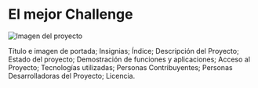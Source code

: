 # El mejor Challenge
![Imagen del proyecto ](https://github.com/user-attachments/assets/3c2148af-ba31-4bd7-97b4-73d51cf0922e)

Título e imagen de portada;
Insignias;
Índice;
Descripción del Proyecto;
Estado del proyecto;
Demostración de funciones y aplicaciones;
Acceso al Proyecto;
Tecnologías utilizadas;
Personas Contribuyentes;
Personas Desarrolladoras del Proyecto;
Licencia.

